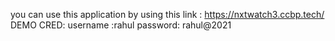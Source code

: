 you can use this application by using this link : https://nxtwatch3.ccbp.tech/
DEMO CRED:
username :rahul 
password: rahul@2021
